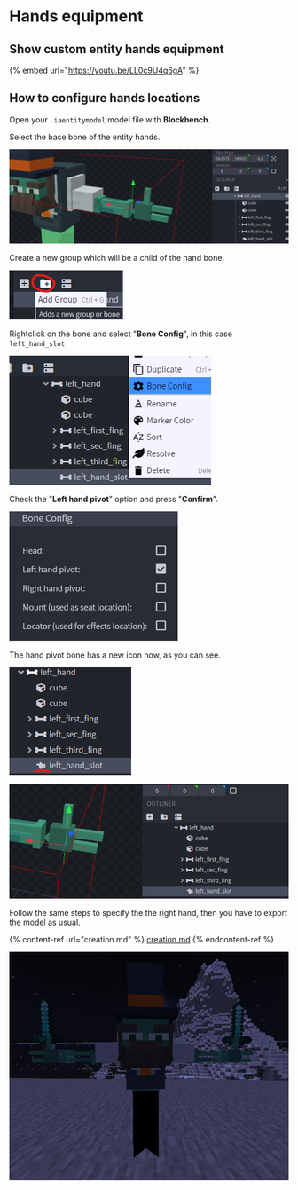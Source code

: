 # Hands equipment

## Show custom entity hands equipment

{% embed url="https://youtu.be/LL0c9U4q6gA" %}

## How to configure hands locations

Open your `.iaentitymodel` model file with **Blockbench**.

Select the base bone of the entity hands.

![](<../../../../.gitbook/assets/image (94).png>)

Create a new group which will be a child of the hand bone.

![](<../../../../.gitbook/assets/image (14).png>)

Rightclick on the bone and select "**Bone Config**", in this case `left_hand_slot`

![](<../../../../.gitbook/assets/image (121).png>)

Check the "**Left hand pivot**" option and press "**Confirm**".

![](<../../../../.gitbook/assets/image (50).png>)

The hand pivot bone has a new icon now, as you can see.

![](<../../../../.gitbook/assets/image (48).png>)

![](<../../../../.gitbook/assets/image (12).png>)

Follow the same steps to specify the the right hand, then you have to export the model as usual.

{% content-ref url="creation.md" %}
[creation.md](creation.md)
{% endcontent-ref %}

![](<../../../../.gitbook/assets/image (97).png>)

